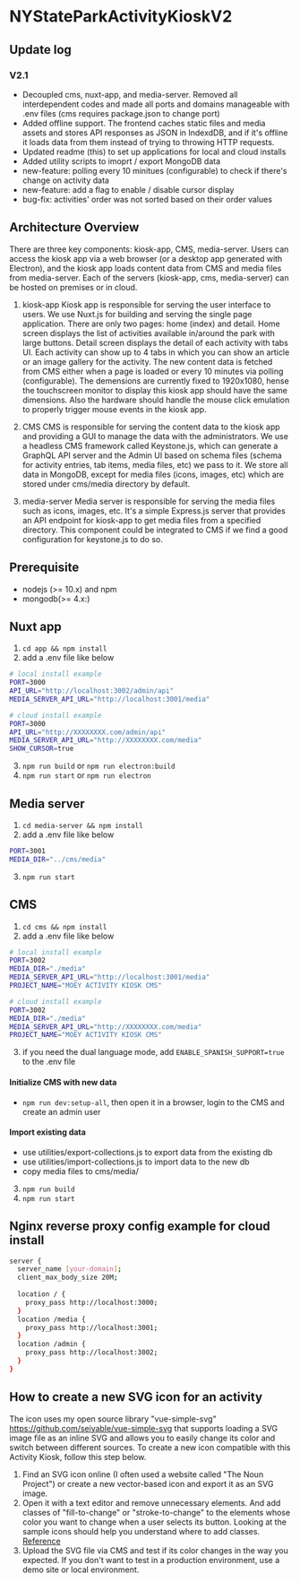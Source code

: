 # NYStateParkActivityKioskV2

## Update log
### V2.1
- Decoupled cms, nuxt-app, and media-server. Removed all interdependent codes and made all ports and domains manageable with .env files (cms requires package.json to change port)
- Added offline support. The frontend caches static files and media assets and stores API responses as JSON in IndexdDB, and if it's offline it loads data from them instead of trying to throwing HTTP requests.
- Updated readme (this) to set up applications for local and cloud installs
- Added utility scripts to imoprt / export MongoDB data
- new-feature: polling every 10 minitues (configurable) to check if there's change on activity data
- new-feature: add a flag to enable / disable cursor display
- bug-fix: activities' order was not sorted based on their order values

## Architecture Overview
There are three key components: kiosk-app, CMS, media-server. Users can access the kiosk app via a web browser (or a desktop app generated with Electron), and the kiosk app loads content data from CMS and media files from media-server. Each of the servers (kiosk-app, cms, media-server) can be hosted on premises or in cloud.

1. kiosk-app
Kiosk app is responsible for serving the user interface to users. We use Nuxt.js for building and serving the single page application. There are only two pages: home (index) and detail. Home screen displays the list of activities available in/around the park with large buttons. Detail screen displays the detail of each activity with tabs UI. Each activity can show up to 4 tabs in which you can show an article or an image gallery for the activity.
The new content data is fetched from CMS either when a page is loaded or every 10 minutes via polling (configurable).
The demensions are currently fixed to 1920x1080, hense the touchscreen monitor to display this kiosk app should have the same dimensions. Also the hardware should handle the mouse click emulation to properly trigger mouse events in the kiosk app.

2. CMS
CMS is responsible for serving the content data to the kiosk app and providing a GUI to manage the data with the administrators. We use a headless CMS framework called Keystone.js, which can generate a GraphQL API server and the Admin UI based on schema files (schema for activity entries, tab items, media files, etc) we pass to it. We store all data in MongoDB, except for media files (icons, images, etc) which are stored under cms/media directory by default.

3. media-server
Media server is responsible for serving the media files such as icons, images, etc. It's a simple Express.js server that provides an API endpoint for kiosk-app to get media files from a specified directory. This component could be integrated to CMS if we find a good configuration for keystone.js to do so.

## Prerequisite
- nodejs (>= 10.x) and npm
- mongodb(>= 4.x:)

## Nuxt app
1. ```cd app && npm install```
2. add a .env file like below
```bash
# local install example
PORT=3000
API_URL="http://localhost:3002/admin/api"
MEDIA_SERVER_API_URL="http://localhost:3001/media"
```
```bash
# cloud install example
PORT=3000
API_URL="http://XXXXXXXX.com/admin/api"
MEDIA_SERVER_API_URL="http://XXXXXXXX.com/media"
SHOW_CURSOR=true
```
3. ```npm run build``` or ```npm run electron:build```
4. ```npm run start``` or  ```npm run electron```

## Media server
1. ```cd media-server && npm install```
2. add a .env file like below
```bash
PORT=3001
MEDIA_DIR="../cms/media"
```
3. ```npm run start```

## CMS
1. ```cd cms && npm install```
2. add a .env file like below
```bash
# local install example
PORT=3002
MEDIA_DIR="./media"
MEDIA_SERVER_API_URL="http://localhost:3001/media"
PROJECT_NAME="MOEY ACTIVITY KIOSK CMS"
```
```bash
# cloud install example
PORT=3002
MEDIA_DIR="./media"
MEDIA_SERVER_API_URL="http://XXXXXXXX.com/media"
PROJECT_NAME="MOEY ACTIVITY KIOSK CMS"
```
3. if you need the dual language mode, add `ENABLE_SPANISH_SUPPORT=true` to the .env file

#### Initialize CMS with new data
- ```npm run dev:setup-all```, then open it in a browser, login to the CMS and create an admin user

#### Import existing data
- use utilities/export-collections.js to export data from the existing db
- use utilities/import-collections.js to import data to the new db
- copy media files to cms/media/

3. ```npm run build```
4. ```npm run start```

## Nginx reverse proxy config example for cloud install
```bash
server {
  server_name [your-domain];
  client_max_body_size 20M;
  
  location / {
    proxy_pass http://localhost:3000;
  }
  location /media {
    proxy_pass http://localhost:3001;
  }
  location /admin {
    proxy_pass http://localhost:3002;
  }
}
```

## How to create a new SVG icon for an activity
The icon uses my open source library "vue-simple-svg" <https://github.com/seiyable/vue-simple-svg> that supports loading a SVG image file as an inline SVG and allows you to easily change its color and switch between different sources.
To create a new icon compatible with this Activity Kiosk, follow this step below.
1. Find an SVG icon online (I often used a website called "The Noun Project") or create a new vector-based icon and export it as an SVG image.
2. Open it with a text editor and remove unnecessary elements. And add classes of "fill-to-change" or "stroke-to-change" to the elements whose color you want to change when a user selects its button. Looking at the sample icons should help you understand where to add classes. [Reference](https://github.com/moeyinc/NYStateParkActivityKioskV2/blob/master/sample-assets/icons/hiking.svg?short_path=e04af6d)
3. Upload the SVG file via CMS and test if its color changes in the way you expected. If you don't want to test in a production environment, use a demo site or local environment.
